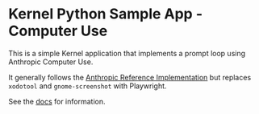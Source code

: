 # Kernel Python Sample App - Computer Use

This is a simple Kernel application that implements a prompt loop using Anthropic Computer Use.

It generally follows the [Anthropic Reference Implementation](https://github.com/anthropics/anthropic-quickstarts/tree/main/computer-use-demo) but replaces `xodotool` and `gnome-screenshot` with Playwright.

See the [docs](https://docs.onkernel.com/quickstart) for information.
